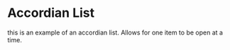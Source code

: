 # Accordian List
this is an example of an accordian list.  Allows for one item to be open at a time.
